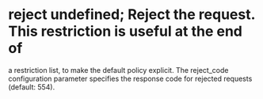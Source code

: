 # reject undefined; Reject the request. This restriction is useful at the end of
a restriction list, to make the default policy explicit.  The
reject_code configuration parameter specifies the response code for
rejected requests (default: 554).